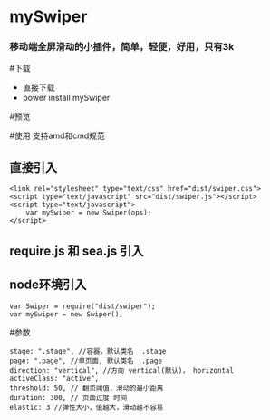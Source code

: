 # mySwiper
### 移动端全屏滑动的小插件，简单，轻便，好用，只有3k

#下载
- 直接下载
- bower install mySwiper

#预览


#使用
支持amd和cmd规范

## 直接引入
```
<link rel="stylesheet" type="text/css" href="dist/swiper.css">
<script type="text/javascript" src="dist/swiper.js"></script>
<script type="text/javascript">
	var mySwiper = new Swiper(ops);
</script>
```
## require.js  和 sea.js 引入
## node环境引入

```
var Swiper = require("dist/swiper");
var mySwiper = new Swiper();
```


#参数
```
stage: ".stage", //容器，默认类名  .stage
page: ".page", //单页面, 默认类名  .page
direction: "vertical", //方向 vertical(默认)， horizontal
activeClass: "active", 
threshold: 50, // 翻页阈值，滑动的最小距离
duration: 300, // 页面过度 时间
elastic: 3 //弹性大小，值越大，滑动越不容易
```